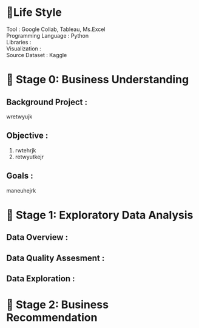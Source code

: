 # 📔**Life Style**
Tool : Google Collab, Tableau, Ms.Excel <br>
Programming Language : Python <br>
Libraries : <br>
Visualization : <br>
Source Dataset : Kaggle <br>

# 📂 Stage 0: Business Understanding
## Background Project :
wretwyujk

## Objective :
1. rwtehrjk
2. retwyutkejr

## Goals :
maneuhejrk
<br>

# 📂 Stage 1: Exploratory Data Analysis
## Data Overview :

## Data Quality Assesment :

## Data Exploration :

# 📂 Stage 2: Business Recommendation
